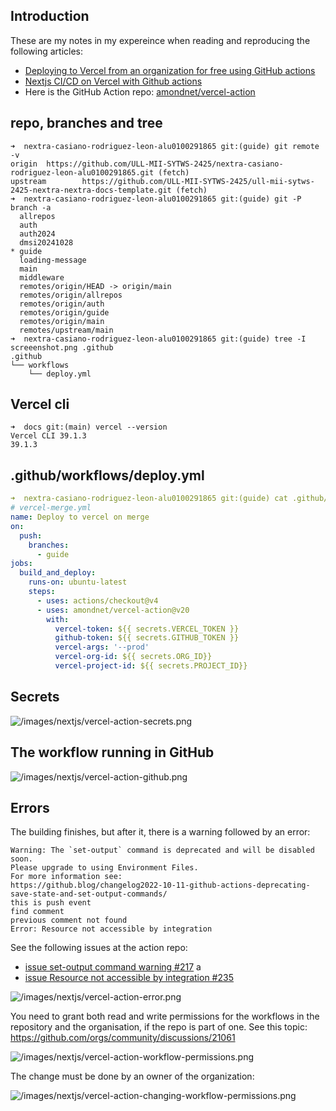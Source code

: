 ## Introduction

These are my notes in my expereince when reading and reproducing the following articles:

- [Deploying to Vercel from an organization for free using GitHub actions](https://gist.github.com/ky28059/1c9af929a9030105da8cf00006b50484#the-solution)
- [Nextjs CI/CD on Vercel with Github actions](https://dev.to/chuddyjoachim/nextjs-ci-cd-on-vercel-with-github-actions-7g7)
- Here is the GitHub Action repo: [amondnet/vercel-action](https://github.com/amondnet/vercel-action)

## repo, branches and tree 

```
➜  nextra-casiano-rodriguez-leon-alu0100291865 git:(guide) git remote -v 
origin  https://github.com/ULL-MII-SYTWS-2425/nextra-casiano-rodriguez-leon-alu0100291865.git (fetch)
upstream        https://github.com/ULL-MII-SYTWS-2425/ull-mii-sytws-2425-nextra-nextra-docs-template.git (fetch)
➜  nextra-casiano-rodriguez-leon-alu0100291865 git:(guide) git -P branch -a
  allrepos
  auth
  auth2024
  dmsi20241028
* guide
  loading-message
  main
  middleware
  remotes/origin/HEAD -> origin/main
  remotes/origin/allrepos
  remotes/origin/auth
  remotes/origin/guide
  remotes/origin/main
  remotes/upstream/main
➜  nextra-casiano-rodriguez-leon-alu0100291865 git:(guide) tree -I screeenshot.png .github
.github
└── workflows
    └── deploy.yml
```

## Vercel cli

```
➜  docs git:(main) vercel --version
Vercel CLI 39.1.3
39.1.3
```

## .github/workflows/deploy.yml 

```yaml
➜  nextra-casiano-rodriguez-leon-alu0100291865 git:(guide) cat .github/workflows/deploy.yml 
# vercel-merge.yml
name: Deploy to vercel on merge
on:
  push:
    branches:
      - guide
jobs:
  build_and_deploy:
    runs-on: ubuntu-latest
    steps:
      - uses: actions/checkout@v4
      - uses: amondnet/vercel-action@v20
        with:
          vercel-token: ${{ secrets.VERCEL_TOKEN }}
          github-token: ${{ secrets.GITHUB_TOKEN }}
          vercel-args: '--prod'
          vercel-org-id: ${{ secrets.ORG_ID}}
          vercel-project-id: ${{ secrets.PROJECT_ID}}
```

## Secrets

![/images/nextjs/vercel-action-secrets.png](/images/nextjs/vercel-action-secrets.png)

## The workflow running in GitHub 

![/images/nextjs/vercel-action-github.png](/images/nextjs/vercel-action-github.png)

## Errors

The building finishes, but after it, there is a warning followed by an error:

```
Warning: The `set-output` command is deprecated and will be disabled soon. 
Please upgrade to using Environment Files. 
For more information see: 
https://github.blog/changelog2022-10-11-github-actions-deprecating-save-state-and-set-output-commands/
this is push event
find comment
previous comment not found
Error: Resource not accessible by integration
```

See the following issues at the action repo:

- [issue set-output command warning #217](https://github.com/amondnet/vercel-action/issues/217) a
- [issue Resource not accessible by integration #235](https://github.com/amondnet/vercel-action/issues/235)

![/images/nextjs/vercel-action-error.png](/images/nextjs/vercel-action-error.png)

You need to grant both read and write permissions for the workflows in the repository and the organisation, if the repo is part of one.
See this topic: <https://github.com/orgs/community/discussions/21061>

![/images/nextjs/vercel-action-workflow-permissions.png](/images/nextjs/vercel-action-workflow-permissions.png)

The change must be done by an owner of the organization:

![/images/nextjs/vercel-action-changing-workflow-permissions.png](/images/nextjs/vercel-action-changing-workflow-permissions.png)